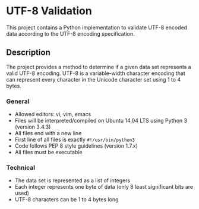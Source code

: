 # UTF-8 Validation

This project contains a Python implementation to validate UTF-8 encoded data according to the UTF-8 encoding specification.

## Description

The project provides a method to determine if a given data set represents a valid UTF-8 encoding. UTF-8 is a variable-width character encoding that can represent every character in the Unicode character set using 1 to 4 bytes.

### General
- Allowed editors: vi, vim, emacs
- Files will be interpreted/compiled on Ubuntu 14.04 LTS using Python 3 (version 3.4.3)
- All files end with a new line
- First line of all files is exactly `#!/usr/bin/python3`
- Code follows PEP 8 style guidelines (version 1.7.x)
- All files must be executable

### Technical
- The data set is represented as a list of integers
- Each integer represents one byte of data (only 8 least significant bits are used)
- UTF-8 characters can be 1 to 4 bytes long